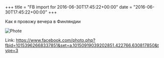 +++
title = "FB import for 2016-06-30T17:45:22+00:00"
date = "2016-06-30T17:45:22+00:00"
+++

Как я провожу вечера в Финляндии

![Phote](https://scontent.xx.fbcdn.net/v/t1.0-0/s130x130/13516546_10153962668337851_3069015794475798140_n.jpg?oh=2bfeb04aacb9deb0353f2cd888fa2f4f&oe=5951F874)


Link: https://www.facebook.com/photo.php?fbid=10153962668337851&set=a.10150919039202851.422766.630817850&type=3
